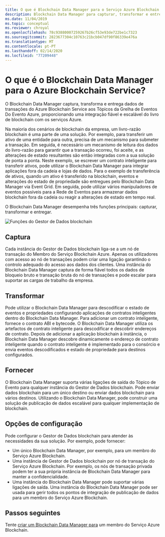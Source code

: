 ```yaml
---
title: O que é Blockchain Data Manager para o Serviço Azure Blockchain
description: Blockchain Data Manager para capturar, transformar e entregar dados blockchain para Tópicos de Grelha de Eventos.
ms.date: 11/04/2019
ms.topic: conceptual
ms.reviewer: chroyal
ms.openlocfilehash: 78c93880007259267b26cf53e93de722be1c7323
ms.sourcegitcommit: 2823677304c10763c21bcb047df90f86339e476a
ms.translationtype: MT
ms.contentlocale: pt-PT
ms.lasthandoff: 02/14/2020
ms.locfileid: "77209448"
---
```

# <a name="what-is-blockchain-data-manager-for-azure-blockchain-service"></a>O que é o Blockchain Data Manager para o Azure Blockchain Service?

O Blockchain Data Manager captura, transforma e entrega dados de transações do Azure Blockchain Service aos Tópicos da Grelha de Eventos Do Evento Azure, proporcionando uma integração fiável e escalável do livro de blockchain com os serviços Azure.

Na maioria dos cenários de blockchain da empresa, um livro-razão blockchain é uma parte de uma solução. Por exemplo, para transferir um ativo de uma entidade para outra, precisa de um mecanismo para submeter a transação. Em seguida, é necessário um mecanismo de leitura dos dados do livro-razão para garantir que a transação ocorreu, foi aceite, e as alterações de estado resultantes são então integradas com a sua solução de ponta a ponta. Neste exemplo, se escrever um contrato inteligente para transferir ativos, pode utilizar o Blockchain Data Manager para integrar aplicações fora da cadeia e lojas de dados. Para o exemplo de transferência de ativos, quando um ativo é transferido na blockchain, eventos e alterações do estado de propriedade são entregues pelo Blockchain Data Manager via Event Grid. Em seguida, pode utilizar vários manipuladores de eventos possíveis para a Rede de Eventos para armazenar dados blockchain fora da cadeia ou reagir a alterações de estado em tempo real.

O Blockchain Data Manager desempenha três funções principais: capturar, transformar e entregar.

![Funções do Gestor de Dados blockchain](./media/data-manager/functions.png)

## <a name="capture"></a>Captura

Cada instância do Gestor de Dados blockchain liga-se a um nó de transação do Membro do Serviço Blockchain Azure. Apenas os utilizadores com acesso ao nó de transações podem criar uma ligação garantindo o controlo adequado do acesso aos dados dos clientes. Uma instância do Blockchain Data Manager captura de forma fiável todos os dados de bloqueio bruto e transação bruta do nó de transações e pode escalar para suportar as cargas de trabalho da empresa.

## <a name="transform"></a>Transformar

Pode utilizar o Blockchain Data Manager para descodificar o estado de eventos e propriedades configurando aplicações de contratos inteligentes dentro do Blockchain Data Manager. Para adicionar um contrato inteligente, fornece o contrato ABI e bytecode. O Blockchain Data Manager utiliza os artefactos de contrato inteligente para descodificar e descobrir endereços de contrato. Depois de adicionar a aplicação blockchain à instância, o Blockchain Data Manager descobre dinamicamente o endereço de contrato inteligente quando o contrato inteligente é implementado para o consórcio e envia eventos descodificados e estado de propriedade para destinos configurados.

## <a name="deliver"></a>Fornecer

O Blockchain Data Manager suporta várias ligações de saída do Tópico de Evento para qualquer instância do Gestor de Dados blockchain. Pode enviar dados blockchain para um único destino ou enviar dados blockchain para vários destinos. Utilizando o Blockchain Data Manager, pode construir uma solução de publicação de dados escalável para qualquer implementação de blockchain.

## <a name="configuration-options"></a>Opções de configuração

Pode configurar o Gestor de Dados blockchain para atender às necessidades da sua solução. Por exemplo, pode fornecer:

* Um único Blockchain Data Manager, por exemplo, para um membro do Serviço Azure Blockchain.
* Uma instância de Gestor de Dados blockchain por nó de transação do Serviço Azure Blockchain. Por exemplo, os nós de transação privada podem ter a sua própria instância de Blockchain Data Manager para manter a confidencialidade.
* Uma instância do Blockchain Data Manager pode suportar várias ligações de saída. Uma instância do Blockchain Data Manager pode ser usada para gerir todos os pontos de integração de publicação de dados para um membro do Serviço Azure Blockchain.

## <a name="next-steps"></a>Passos seguintes

Tente [criar um Blockchain Data Manager para](data-manager-portal.md) um membro do Serviço Azure Blockchain.
